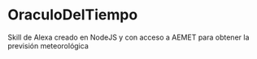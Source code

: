 # OraculoDelTiempo
Skill de Alexa creado en NodeJS y con acceso a AEMET para obtener la previsión meteorológica
